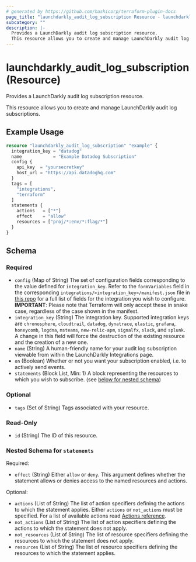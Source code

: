 ```yaml
---
# generated by https://github.com/hashicorp/terraform-plugin-docs
page_title: "launchdarkly_audit_log_subscription Resource - launchdarkly"
subcategory: ""
description: |-
  Provides a LaunchDarkly audit log subscription resource.
  This resource allows you to create and manage LaunchDarkly audit log subscriptions.
---
```


# launchdarkly_audit_log_subscription (Resource)

Provides a LaunchDarkly audit log subscription resource.

This resource allows you to create and manage LaunchDarkly audit log subscriptions.

## Example Usage

```terraform
resource "launchdarkly_audit_log_subscription" "example" {
  integration_key = "datadog"
  name            = "Example Datadog Subscription"
  config {
    api_key  = "yoursecretkey"
    host_url = "https://api.datadoghq.com"
  }
  tags = [
    "integrations",
    "terraform"
  ]
  statements {
    actions   = ["*"]
    effect    = "allow"
    resources = ["proj/*:env/*:flag/*"]
  }
}
```

<!-- schema generated by tfplugindocs -->
## Schema

### Required

- `config` (Map of String) The set of configuration fields corresponding to the value defined for `integration_key`. Refer to the `formVariables` field in the corresponding `integrations/<integration_key>/manifest.json` file in [this repo](https://github.com/launchdarkly/integration-framework/tree/master/integrations) for a full list of fields for the integration you wish to configure. **IMPORTANT**: Please note that Terraform will only accept these in snake case, regardless of the case shown in the manifest.
- `integration_key` (String) The integration key. Supported integration keys are `chronosphere`, `cloudtrail`, `datadog`, `dynatrace`, `elastic`, `grafana`, `honeycomb`, `logdna`, `msteams`, `new-relic-apm`, `signalfx`, `slack`, and `splunk`. A change in this field will force the destruction of the existing resource and the creation of a new one.
- `name` (String) A human-friendly name for your audit log subscription viewable from within the LaunchDarkly Integrations page.
- `on` (Boolean) Whether or not you want your subscription enabled, i.e. to actively send events.
- `statements` (Block List, Min: 1) A block representing the resources to which you wish to subscribe. (see [below for nested schema](#nestedblock--statements))

### Optional

- `tags` (Set of String) Tags associated with your resource.

### Read-Only

- `id` (String) The ID of this resource.

<a id="nestedblock--statements"></a>
### Nested Schema for `statements`

Required:

- `effect` (String) Either `allow` or `deny`. This argument defines whether the statement allows or denies access to the named resources and actions.

Optional:

- `actions` (List of String) The list of action specifiers defining the actions to which the statement applies.
Either `actions` or `not_actions` must be specified. For a list of available actions read [Actions reference](https://docs.launchdarkly.com/home/account-security/custom-roles/actions#actions-reference).
- `not_actions` (List of String) The list of action specifiers defining the actions to which the statement does not apply.
- `not_resources` (List of String) The list of resource specifiers defining the resources to which the statement does not apply.
- `resources` (List of String) The list of resource specifiers defining the resources to which the statement applies.
